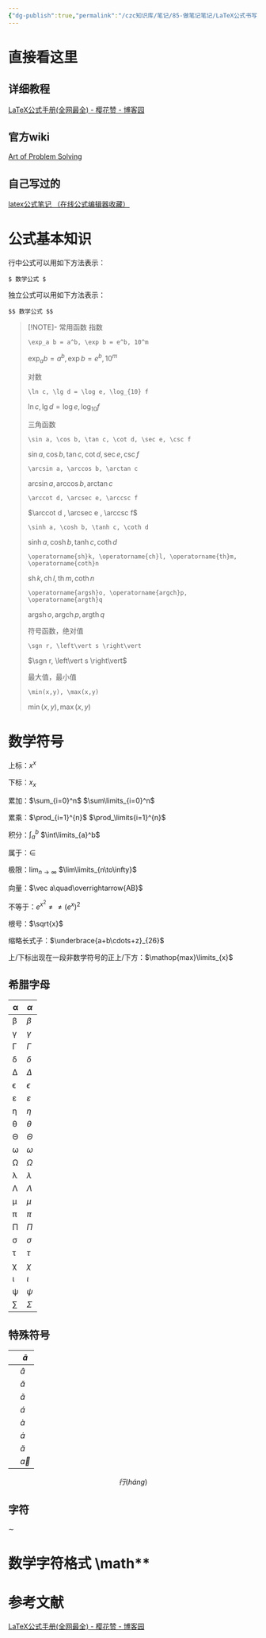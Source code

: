 ```yaml
---
{"dg-publish":true,"permalink":"/czc知识库/笔记/85-做笔记笔记/LaTeX公式书写/","dgPassFrontmatter":true,"created":"2024-06-18T17:45:22.264+08:00","updated":"2024-12-08T11:32:26.910+08:00"}
---
```




# 直接看这里
## 详细教程
[LaTeX公式手册(全网最全) - 樱花赞 - 博客园](https://www.cnblogs.com/1024th/p/11623258.html)
## 官方wiki
[Art of Problem Solving](https://artofproblemsolving.com/wiki/index.php/LaTeX:Symbols)
## 自己写过的
[latex公式笔记 （在线公式编辑器收藏）](latex公式笔记%20（在线公式编辑器收藏）.md)

# 公式基本知识

行中公式可以用如下方法表示：

`$ 数学公式 $`

独立公式可以用如下方法表示：

`$$ 数学公式 $$`



> [!NOTE]- 常用函数
> 指数
> 
> `\exp_a b = a^b, \exp b = e^b, 10^m`
> 
> $\exp_a b = a^b, \exp b = e^b, 10^m$
> 
> 对数
> 
> `\ln c, \lg d = \log e, \log_{10} f`
> 
> $\ln c, \lg d = \log e, \log_{10} f$
> 
> 三角函数
> 
> `\sin a, \cos b, \tan c, \cot d, \sec e, \csc f`
> 
> $\sin a, \cos b, \tan c, \cot d, \sec e, \csc f$
> 
> `\arcsin a, \arccos b, \arctan c`
> 
> $\arcsin a , \arccos b , \arctan c$
> 
> `\arccot d, \arcsec e, \arccsc f`
> 
> $\arccot d , \arcsec e , \arccsc f$
> 
> `\sinh a, \cosh b, \tanh c, \coth d`
> 
> $\sinh a, \cosh b, \tanh c, \coth d$
> 
> `\operatorname{sh}k, \operatorname{ch}l, \operatorname{th}m, \operatorname{coth}n`
> 
> $\operatorname{sh}k, \operatorname{ch}l, \operatorname{th}m, \operatorname{coth}n$
> 
> `\operatorname{argsh}o, \operatorname{argch}p, \operatorname{argth}q`
> 
> $\operatorname{argsh}o, \operatorname{argch}p, \operatorname{argth}q$
> 
> 符号函数，绝对值
> 
> `\sgn r, \left\vert s \right\vert`
> 
> $\sgn r, \left\vert s \right\vert$
> 
> 最大值，最小值
> 
> `\min(x,y), \max(x,y)`
> 
> $\min(x,y), \max(x,y)$

# 数学符号

上标：$x^x$

下标：$x_{x}$

累加：$\sum_{i=0}^n$		$\sum\limits_{i=0}^n$

累乘：$\prod_{i=1}^{n}$ 	$\prod_\limits{i=1}^{n}$

积分：$\int_{a}^b$			$\int\limits_{a}^b$

属于：$\in$

极限：$\lim_{n\to\infty}$		$\lim\limits_{n\to\infty}$

向量：$\vec a\quad\overrightarrow{AB}$

不等于：$e^{x^2} \ne \neq ({e^x})^2$

根号：$\sqrt{x}$

缩略长式子：$\underbrace{a+b\cdots+z}_{26}$

上/下标出现在一段非数学符号的正上/下方：$\mathop{max}\limits_{x}$

## 希腊字母

| α | $\alpha$ |
| ---- | ---- |
| β | $\beta$ |
| γ | $\gamma$ |
| Γ | $\Gamma$ |
| δ | $\delta$ |
| Δ | $\Delta$ |
| ϵ | $\epsilon$ |
| ε | $\varepsilon$ |
| η | $\eta$ |
| θ | $\theta$ |
| Θ | $\Theta$ |
| ω | $\omega$ |
| Ω | $\Omega$ |
| λ | $\lambda$ |
| Λ | $\Lambda$ |
| μ | $\mu$ |
| π | $\pi$ |
| Π | $\Pi$ |
| σ | $\sigma$ |
| τ | $\tau$ |
| χ | $\chi$ |
| ι | $\iota$ |
| ψ | $\psi$ |
| $\sum$ | $\Sigma$ |

## 特殊符号

|     | $\bar{a}$   |
| --- | ----------- |
|     | $\hat{a}$   |
|     | $\check{a}$ |
|     | $\tilde{a}$ |
|     | $\acute{a}$ |
|     | $\grave{a}$ |
|     | $\dot{a}$   |
|     | $\breve{a}$ |
|     | $\vec{a}$   |
$$行(h \acute{a}ng)$$
## 字符

$\sim$

# 数学字符格式 \\math**




# 参考文献
[LaTeX公式手册(全网最全) - 樱花赞 - 博客园](https://www.cnblogs.com/1024th/p/11623258.html)